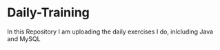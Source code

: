 # Daily-Training
In this Repository I am uploading the daily exercises I do, inlcluding Java and MySQL

